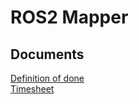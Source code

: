 # ROS2 Mapper

## Documents
[Definition of done](./Documentation/definitionofdone.md)  
[Timesheet](./Documentation/timesheet.md)
